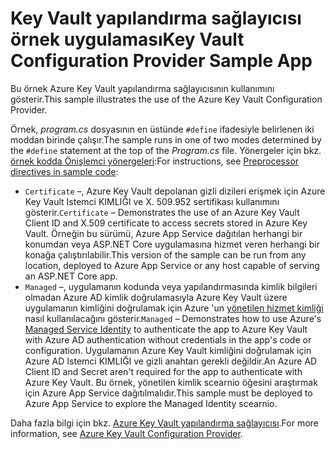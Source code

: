 # <a name="key-vault-configuration-provider-sample-app"></a><span data-ttu-id="661a7-101">Key Vault yapılandırma sağlayıcısı örnek uygulaması</span><span class="sxs-lookup"><span data-stu-id="661a7-101">Key Vault Configuration Provider Sample App</span></span>

<span data-ttu-id="661a7-102">Bu örnek Azure Key Vault yapılandırma sağlayıcısının kullanımını gösterir.</span><span class="sxs-lookup"><span data-stu-id="661a7-102">This sample illustrates the use of the Azure Key Vault Configuration Provider.</span></span>

<span data-ttu-id="661a7-103">Örnek, *program.cs* dosyasının en üstünde `#define` ifadesiyle belirlenen iki moddan birinde çalışır.</span><span class="sxs-lookup"><span data-stu-id="661a7-103">The sample runs in one of two modes determined by the `#define` statement at the top of the *Program.cs* file.</span></span> <span data-ttu-id="661a7-104">Yönergeler için bkz. [örnek kodda Önişlemci yönergeleri](https://docs.microsoft.com/aspnet/core#preprocessor-directives-in-sample-code):</span><span class="sxs-lookup"><span data-stu-id="661a7-104">For instructions, see [Preprocessor directives in sample code](https://docs.microsoft.com/aspnet/core#preprocessor-directives-in-sample-code):</span></span>

* <span data-ttu-id="661a7-105">`Certificate` &ndash;, Azure Key Vault depolanan gizli dizileri erişmek için Azure Key Vault Istemci KIMLIĞI ve X. 509.952 sertifikası kullanımını gösterir.</span><span class="sxs-lookup"><span data-stu-id="661a7-105">`Certificate` &ndash; Demonstrates the use of an Azure Key Vault Client ID and X.509 certificate to access secrets stored in Azure Key Vault.</span></span> <span data-ttu-id="661a7-106">Örneğin bu sürümü, Azure App Service dağıtılan herhangi bir konumdan veya ASP.NET Core uygulamasına hizmet veren herhangi bir konağa çalıştırılabilir.</span><span class="sxs-lookup"><span data-stu-id="661a7-106">This version of the sample can be run from any location, deployed to Azure App Service or any host capable of serving an ASP.NET Core app.</span></span>
* <span data-ttu-id="661a7-107">`Managed` &ndash;, uygulamanın kodunda veya yapılandırmasında kimlik bilgileri olmadan Azure AD kimlik doğrulamasıyla Azure Key Vault üzere uygulamanın kimliğini doğrulamak için Azure 'un [yönetilen hizmet kimliği](https://docs.microsoft.com/azure/active-directory/managed-identities-azure-resources/overview) nasıl kullanılacağını gösterir.</span><span class="sxs-lookup"><span data-stu-id="661a7-107">`Managed` &ndash; Demonstrates how to use Azure's [Managed Service Identity](https://docs.microsoft.com/azure/active-directory/managed-identities-azure-resources/overview) to authenticate the app to Azure Key Vault with Azure AD authentication without credentials in the app's code or configuration.</span></span> <span data-ttu-id="661a7-108">Uygulamanın Azure Key Vault kimliğini doğrulamak için Azure AD Istemci KIMLIĞI ve gizli anahtarı gerekli değildir.</span><span class="sxs-lookup"><span data-stu-id="661a7-108">An Azure AD Client ID and Secret aren't required for the app to authenticate with Azure Key Vault.</span></span> <span data-ttu-id="661a7-109">Bu örnek, yönetilen kimlik scearnio öğesini araştırmak için Azure App Service dağıtılmalıdır.</span><span class="sxs-lookup"><span data-stu-id="661a7-109">This sample must be deployed to Azure App Service to explore the Managed Identity scearnio.</span></span>

<span data-ttu-id="661a7-110">Daha fazla bilgi için bkz. [Azure Key Vault yapılandırma sağlayıcısı](https://docs.microsoft.com/aspnet/core/security/key-vault-configuration).</span><span class="sxs-lookup"><span data-stu-id="661a7-110">For more information, see [Azure Key Vault Configuration Provider](https://docs.microsoft.com/aspnet/core/security/key-vault-configuration).</span></span>
